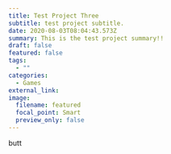 ```yaml
---
title: Test Project Three
subtitle: test project subtitle.
date: 2020-08-03T08:04:43.573Z
summary: This is the test project summary!!
draft: false
featured: false
tags:
  - ""
categories:
  - Games
external_link:
image:
  filename: featured
  focal_point: Smart
  preview_only: false
---
```

butt
